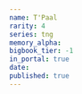```yaml
---
name: T'Paal
rarity: 4
series: tng
memory_alpha:
bigbook_tier: -1
in_portal: true
date:
published: true
---
```



